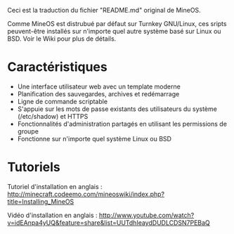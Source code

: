 Ceci est la traduction du fichier "README.md" original de MineOS.

Comme MineOS est distrubué par défaut sur Turnkey GNU/Linux, ces sripts peuvent-être installés sur n'importe quel autre système basé sur Linux ou BSD. Voir le Wiki pour plus de détails.

Caractéristiques
================

- Une interface utilisateur web avec un template moderne
- Planification des sauvegardes, archives et redémarrage
- Ligne de commande scriptable
- S'appuie sur les mots de passe existants des utilisateurs du système (/etc/shadow) et HTTPS
- Fonctionnalités d'administration partagés en utilisant les permissions de groupe
- Fonctionne sur n'importe quel système Linux ou BSD

Tutoriels
=========

Tutoriel d'installation en anglais : http://minecraft.codeemo.com/mineoswiki/index.php?title=Installing_MineOS

Vidéo d'installation en anglais : http://www.youtube.com/watch?v=idEAnpa4yUQ&feature=share&list=UUTdhIeaydDUDLCDSN7PEBaQ

